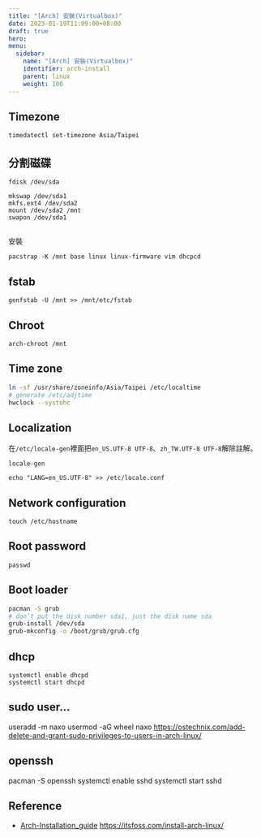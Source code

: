 ```yaml
---
title: "[Arch] 安裝(Virtualbox)"
date: 2023-01-19T11:09:00+08:00
draft: true
hero: 
menu:
  sidebar:
    name: "[Arch] 安裝(Virtualbox)"
    identifier: arch-install
    parent: linux
    weight: 100
---
```

## Timezone
```bash
timedatectl set-timezone Asia/Taipei
```
## 分割磁碟
```
fdisk /dev/sda
```
```
mkswap /dev/sda1
mkfs.ext4 /dev/sda2
mount /dev/sda2 /mnt
swapon /dev/sda1
```
##
安裝
```
pacstrap -K /mnt base linux linux-firmware vim dhcpcd
```
## fstab
```
genfstab -U /mnt >> /mnt/etc/fstab
```
## Chroot
```
arch-chroot /mnt
```
## Time zone
```bash
ln -sf /usr/share/zoneinfo/Asia/Taipei /etc/localtime
# generate /etc/adjtime
hwclock --systohc
```
## Localization
在`/etc/locale-gen`裡面把`en_US.UTF-8 UTF-8`、`zh_TW.UTF-8 UTF-8`解除註解。
```
locale-gen
```
```
echo "LANG=en_US.UTF-8" >> /etc/locale.conf
```
## Network configuration
```
touch /etc/hostname
```
## Root password
```
passwd
```
## Boot loader
```bash
pacman -S grub
# don’t put the disk number sda1, just the disk name sda
grub-install /dev/sda
grub-mkconfig -o /boot/grub/grub.cfg
```
## dhcp
```
systemctl enable dhcpd
systemctl start dhcpd
```
## sudo user...
useradd -m naxo
usermod -aG wheel naxo
https://ostechnix.com/add-delete-and-grant-sudo-privileges-to-users-in-arch-linux/
## openssh
pacman -S openssh
systemctl enable sshd
systemctl start sshd
## Reference
- [Arch-Installation_guide](https://wiki.archlinux.org/title/Installation_guide)
https://itsfoss.com/install-arch-linux/